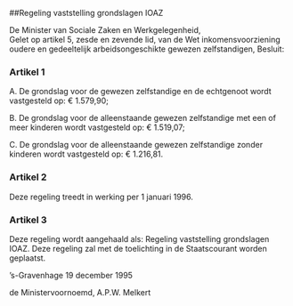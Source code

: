 <meta http-equiv='Content-Type' content='text/html; charset=utf-8' />

##Regeling vaststelling grondslagen IOAZ

De Minister van Sociale Zaken en Werkgelegenheid,  
Gelet op artikel 5, zesde en zevende lid, van de Wet inkomensvoorziening oudere en gedeeltelijk arbeidsongeschikte gewezen zelfstandigen,
Besluit:    

### Artikel  1  

A. De grondslag voor de gewezen zelfstandige en de echtgenoot wordt vastgesteld op: € 1.579,90;  

B. De grondslag voor de alleenstaande gewezen zelfstandige met een of meer kinderen wordt vastgesteld op: € 1.519,07;  

C. De grondslag voor de alleenstaande gewezen zelfstandige zonder kinderen wordt vastgesteld op: € 1.216,81.   

### Artikel  2  

Deze regeling treedt in werking per 1 januari 1996. 

### Artikel  3  

Deze regeling wordt aangehaald als: Regeling vaststelling grondslagen IOAZ. 
Deze regeling zal met de toelichting in de Staatscourant worden geplaatst.   

’s-Gravenhage 
19 december 1995    

de
Ministervoornoemd, 
A.P.W. Melkert      

